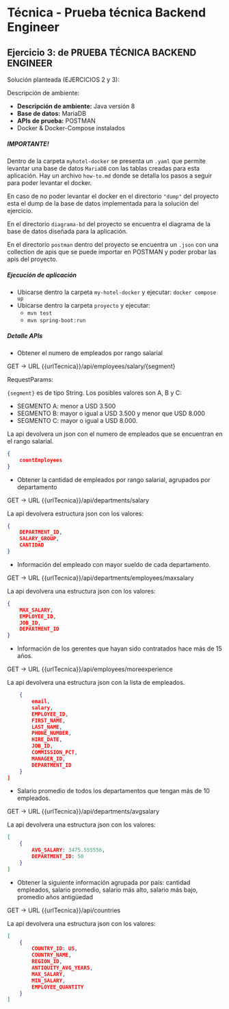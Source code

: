 # Técnica - Prueba técnica Backend Engineer


## Ejercicio 3: de PRUEBA TÉCNICA BACKEND ENGINEER

Solución planteada (EJERCICIOS 2 y 3):

 Descripción de ambiente:

- **Descripción de ambiente:** Java versión 8 
- **Base de datos:** MariaDB 
- **APIs de prueba:** POSTMAN
- Docker & Docker-Compose instalados

##### IMPORTANTE!
Dentro de la carpeta `myhotel-docker` se presenta un `.yaml` que permite levantar una base de datos `MariaDB` con las tablas creadas para esta aplicación. 
Hay un archivo `how-to.md` donde se detalla los pasos a seguir para poder levantar el docker.

En caso de no poder levantar el docker en el directorio `"dump"` del proyecto esta el dump de la base de datos implementada para la solución del ejercicio.

En el directorio `diagrama-bd` del proyecto se encuentra el diagrama de la base de datos diseñada para la aplicación.

En el directorio `postman` dentro del proyecto se encuentra un `.json` con una collection de apis que se puede importar en POSTMAN y poder probar las apis del proyecto.

##### Ejecución de aplicación

- Ubicarse dentro la carpeta `my-hotel-docker` y ejecutar: `docker compose up`
- Ubicarse dentro la carpeta `proyecto` y ejecutar:
	- `mvn test`
	- `mvn spring-boot:run`

##### Detalle APIs

* Obtener el numero de empleados por rango salarial

GET -> URL {{urlTecnica}}/api/employees/salary/{segment}

RequestParams: 

`{segment}` es de tipo String. Los posibles valores son A, B y C:

- SEGMENTO A: menor a USD 3.500
- SEGMENTO B: mayor o igual a USD 3.500 y menor que USD 8.000
- SEGMENTO C: mayor o igual a USD 8.000.

La api devolvera un json con el numero de empleados que se encuentran en el rango salarial.
```json
{
    countEmployees
}
```
* Obtener la cantidad de empleados por rango salarial, agrupados por departamento

GET -> URL {{urlTecnica}}/api/departments/salary

La api devolvera estructura json con los valores: 

```json
{ 
	DEPARTMENT_ID, 
    SALARY_GROUP, 
    CANTIDAD
}
```
* Información del empleado con mayor sueldo de cada departamento.

GET -> URL {{urlTecnica}}/api/departments/employees/maxsalary

La api devolvera una estructura json con los valores: 

```json
{ 
	MAX_SALARY, 
    EMPLOYEE_ID, 
    JOB_ID, 
    DEPARTMENT_ID
}
```


* Información de los gerentes que hayan sido contratados hace más de 15 años.

GET -> URL {{urlTecnica}}/api/employees/moreexperience

La api devolvera una estructura json con la lista de empleados.
```json
    {
        email,
        salary,
        EMPLOYEE_ID,
        FIRST_NAME,
        LAST_NAME,
        PHONE_NUMBER,
        HIRE_DATE,
        JOB_ID,
        COMMISSION_PCT,
        MANAGER_ID,
        DEPARTMENT_ID
    }
]
```
* Salario promedio de todos los departamentos que tengan más de 10 empleados.

GET -> URL {{urlTecnica}}/api/departments/avgsalary

La api devolvera una estructura json con los valores: 
```json
[
    {
        AVG_SALARY: 3475.555556,
        DEPARTMENT_ID: 50
    }
]
```
* Obtener la siguiente información agrupada por país: cantidad empleados, salario promedio, salario más alto, salario más bajo, promedio años antigüedad

GET -> URL {{urlTecnica}}/api/countries

La api devolvera una estructura json con los valores: 
```json
[
    {
        COUNTRY_ID: US,
        COUNTRY_NAME,
        REGION_ID,
        ANTIQUITY_AVG_YEARS,
        MAX_SALARY,
        MIN_SALARY,
        EMPLOYEE_QUANTITY
    }
]
```